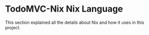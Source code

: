 # TodoMVC-Nix Nix Language

This section explained all the details about Nix and how it uses in this project.

